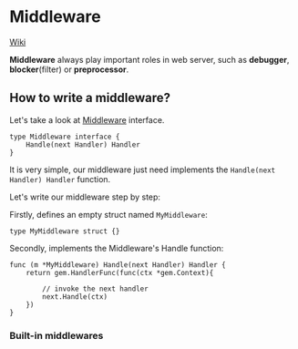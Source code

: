 # Middleware

[Wiki](https://github.com/go-gem/gem/wiki/Middleware)

**Middleware** always play important roles in web server, such as **debugger**, **blocker**(filter) or **preprocessor**.

## How to write a middleware?

Let's take a look at [Middleware](https://godoc.org/github.com/go-gem/gem#Middleware) interface.

```
type Middleware interface {
    Handle(next Handler) Handler
}
```

It is very simple, our middleware just need implements the `Handle(next Handler) Handler` function.

Let's write our middleware step by step:

Firstly, defines an empty struct named `MyMiddleware`:

```
type MyMiddleware struct {}
```

Secondly, implements the Middleware's Handle function:

```
func (m *MyMiddleware) Handle(next Handler) Handler {
    return gem.HandlerFunc(func(ctx *gem.Context){
        
        // invoke the next handler
        next.Handle(ctx)
    })
} 
```


### Built-in middlewares
